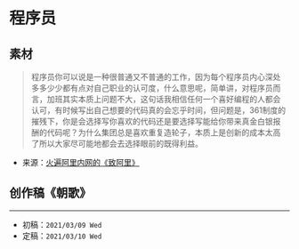 # 程序员

## 素材

> 程序员你可以说是一种很普通又不普通的工作，因为每个程序员内心深处
> 多多少少都有点对自己职业的认可度，什么意思呢，简单讲，对程序员而
> 言，加班其实本质上问题不大，这句话我相信任何一个喜好编程的人都会
> 认可，有时候写出自己想要的代码真的会忘乎时间，但问题是，361制度的
> 摧残下，你是会选择写你喜欢的代码还是要选择写能给你带来真金白银报
> 酬的代码呢？为什么集团总是喜欢重复造轮子，本质上是创新的成本太高
> 了所以大家尽可能地都会去选择眼前的既得利益。


* 来源：[火遍阿里内网的《致阿里》](https://finance.ifeng.com/c/84PjZ1eFxTe)



## 创作稿《朝歌》


-------------------------------------------------------------------------------
* 初稿：`2021/03/09 Wed`
* 定稿：`2021/03/10 Wed`
